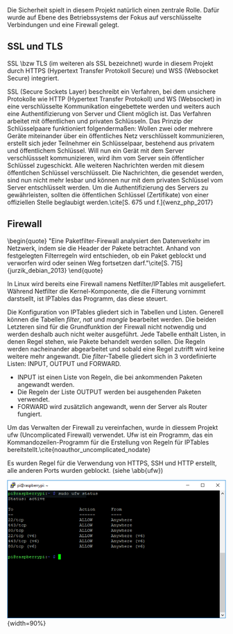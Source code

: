 Die Sicherheit spielt in diesem Projekt natürlich einen zentrale Rolle. 
Dafür wurde auf Ebene des Betriebssystems der Fokus auf verschlüsselte Verbindungen und eine Firewall gelegt.

## SSL und TLS
SSL \bzw TLS (im weiteren als SSL bezeichnet) wurde in diesem Projekt durch 
HTTPS (Hypertext Transfer Protokoll Secure) und WSS (Websocket Secure) integriert.

SSL (Secure Sockets Layer) beschreibt ein Verfahren,
bei dem unsichere Protokolle wie HTTP  (Hypertext Transfer Protokoll) und WS (Websocket) in eine verschlüsselte Kommunikation eingebettete werden 
und weiters auch eine Authentifizierung von Server und Client möglich ist. Das Verfahren arbeitet mit 
öffentlichen und privaten Schlüsseln. Das Prinzip der Schlüsselpaare funktioniert folgendermaßen:
Wollen zwei oder mehrere Geräte miteinander über ein öffentliches Netz verschlüsselt kommunizieren, 
erstellt sich jeder Teilnehmer ein Schlüsselpaar, bestehend aus privatem und öffentlichem Schlüssel.
Will nun ein Gerät mit dem Server verschlüssselt kommunizieren, wird ihm vom Server sein öffentlicher Schlüssel zugeschickt. 
Alle weiteren Nachrichten werden mit diesem öffentlchen Schlüssel verschlüsselt.
Die Nachrichten, die gesendet werden, sind nun nicht mehr lesbar und 
können nur mit dem privaten Schlüssel vom Server entschlüsselt werden.
Um die Authentifizierung des Servers zu gewährleisten, sollten die öffentlichen Schlüssel (Zertifikate) von einer
offiziellen Stelle beglaubigt werden.\cite[S. 675 und f.]{wenz_php_2017}

## Firewall

\begin{quote}
    "Eine Paketfilter-Firewall analysiert den Datenverkehr im Netzwerk, indem sie die Header der Pakete betrachtet. 
    Anhand von festgelegten Filterregeln wird entschieden, ob ein Paket geblockt und verworfen wird oder seinen Weg fortsetzen darf."\cite[S. 715]{jurzik_debian_2013}
\end{quote}

In Linux wird bereits eine Firewall namens Netfilter/IPTables mit ausgeliefert. 
Während Netfilter die Kernel-Komponente, die die Filterung vornimmt darstsellt, 
ist IPTables das Programm, das diese steuert.

Die Konfiguration von IPTables gliedert sich in Tabellen und Listen. Generell können die Tabellen *filter*, 
*nat* und *mangle* bearbeitet werden. 
Die beiden Letzteren sind für die Grundfunktion der Firewall nicht notwendig 
und werden deshalb auch nicht weiter ausgeführt.
Jede Tabelle enthält Listen, in denen Regel stehen, wie Pakete behandelt werden sollen.
Die Regeln werden nacheinander abgearbeitet und sobald eine Regel zutrifft wird keine weitere mehr angewandt.
Die *filter*-Tabelle gliedert sich in 3 vordefinierte Listen: INPUT, OUTPUT und FORWARD.

* INPUT ist einen Liste von Regeln, die bei ankommenden Paketen angewandt werden. 
* Die Regeln der Liste OUTPUT werden bei ausgehenden Paketen verwendet.
* FORWARD wird zusätzlich angewandt, wenn der Server als Router fungiert. 

Um das Verwalten der Firewall zu vereinfachen, wurde in diessem Projekt ufw (Uncomplicated Firewall) verwendet.
Ufw ist ein Programm, das ein Kommandozeilen-Programm für die Erstellung von Regeln für IPTables bereitstellt.\cite{noauthor_uncomplicated_nodate}

Es wurden Regel für die Verwendung von HTTPS, SSH und HTTP erstellt, alle anderen Ports wurden geblockt. (siehe \abb{ufw})

![Die konfigurierten UFW-Regeln\label{ufw}](bilder/Clemens/ufw.png){width=90%}